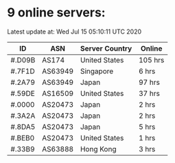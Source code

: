 # 9 online servers:

Latest update at: Wed Jul 15 05:10:11 UTC 2020

| ID | ASN | Server Country | Online |
| -- | --- | -------------- | ------ |
| #.D09B | AS174 | United States | 105 hrs |
| #.7F1D | AS63949 | Singapore | 6 hrs |
| #.2A79 | AS63949 | Japan | 97 hrs |
| #.59DE | AS16509 | United States | 37 hrs |
| #.0000 | AS20473 | Japan | 2 hrs |
| #.3A2A | AS20473 | Japan | 2 hrs |
| #.8DA5 | AS20473 | Japan | 5 hrs |
| #.BEB0 | AS20473 | United States | 1 hrs |
| #.33B9 | AS63888 | Hong Kong | 3 hrs |

